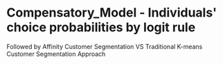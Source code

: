 # Compensatory_Model - Individuals' choice probabilities by logit rule

Followed by Affinity Customer Segmentation VS Traditional K-means Customer Segmentation Approach



